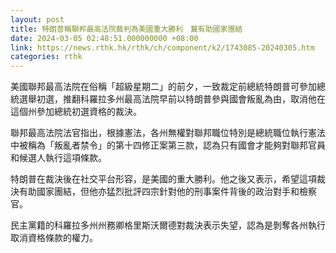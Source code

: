 ```yaml
---
layout: post
title: 特朗普稱聯邦最高法院裁判為美國重大勝利　冀有助國家團結
date: 2024-03-05 02:48:51.000000000 +08:00
link: https://news.rthk.hk/rthk/ch/component/k2/1743085-20240305.htm
categories: rthk
---
```


美國聯邦最高法院在俗稱「超級星期二」的前夕，一致裁定前總統特朗普可參加總統選舉初選，推翻科羅拉多州最高法院早前以特朗普參與國會叛亂為由，取消他在這個州參加總統初選資格的裁決。

聯邦最高法院法官指出，根據憲法，各州無權對聯邦職位特別是總統職位執行憲法中被稱為「叛亂者禁令」的第十四修正案第三款，認為只有國會才能夠對聯邦官員和候選人執行這項條款。

特朗普在裁決後在社交平台形容，是美國的重大勝利。他之後又表示，希望這項裁決有助國家團結，但他亦猛烈批評四宗針對他的刑事案件背後的政治對手和檢察官。

民主黨籍的科羅拉多州州務卿格里斯沃爾德對裁決表示失望，認為是剝奪各州執行取消資格條款的權力。
